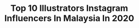 ---
title: Top 10 Illustrators Instagram Influencers In Malaysia In 2020
description: >-
  Find top illustrators Instagram influencers in Malaysia in 2020. Most popular hashtags: #illustration #illustrator #art #drawing.
platform: Instagram
hits: 11
text_top: Discover the best Instagram influencers on inBeat.
text_bottom: Our platform aggregates 11 Instagram influencers like this in Malaysia for you to collaborate.
profiles:
  - username: "_littlecece"
    fullname: >-
      Qeyna | Illustrator
    bio: >-
      〰️ Illustrator from 🇲🇾 🦊 Of colours and adventures 💌 mylittleadventure@yahoo.com
    location: "Malaysia"
    followers: 9128
    engagement: 615
    commentsToLikes: 0.023878
    id: ck6u2q5u5tada0j716bw3vi92
    verified: false
    hashtags: "#illustrationartist, #powerofkreatif, #digitalart, #withgalaxy"
  - username: "nuomi0213"
    fullname: >-
      Nuomi
    bio: >-
      🇹🇼Taiwan illustrator & Designer - 🔍FB & YT：Nuomi諾米 ✉️商業合作：ro24977301@gmail.com #nuomi
    location: "Malaysia"
    followers: 15175
    engagement: 585
    commentsToLikes: 0.011528
    id: ck0u942kx8wse0i194mi0ge0b
    verified: false
    hashtags: "#taiwan, #ipadpro, #digitalart, #2020"
  - username: "asakodraws"
    fullname: >-
      🇭🇰ASAKO麻籽🤓
    bio: >-
      🐕illustrator § watercolorartist based in hk 🤪文具控日常亂畫清坑💝麻糬糰(糰友(๑*´꒳`*๑) 🔛賣物商店🏠 @asako.store . 📮委托.合作 請email/direct 🔻更多相關🔻
    location: "Malaysia"
    followers: 31440
    engagement: 378
    commentsToLikes: 0.008280
    id: ck5hhmwvl92l00i119fbjyzdn
    verified: false
    hashtags: "#hkcalligraphy, #watercolorpainting, #shibalovers, #maskingtape"
  - username: "artbyoviya"
    fullname: >-
      ☁OVIYA☁
    bio: >-
      19☁🍭 ~little bit of me,myself and art🌙☀🎨~ DM~ commission/review/collabs :) India📍
    location: "Malaysia"
    followers: 3107
    engagement: 5458
    commentsToLikes: 0.062288
    id: ckap69wz6f0ax0i78ruirve9m
    verified: false
    hashtags: "#soulful, #100dayproject, #artjournal, #illustration"
  - username: "leo.raiden"
    fullname: >-
      Leo Raiden
    bio: >-
      مُهتم بالفن ، التَصميم و التواصل البصري Art, Design and visual communication Co-Founder @forcast.pictures
    location: "Malaysia"
    followers: 22341
    engagement: 407
    commentsToLikes: 0.035612
    id: ck5hpqpoyrtcj0i11asfrmtdf
    verified: false
    hashtags: "#adobe, #behance, #frame, #instaart"
  - username: "logobrew"
    fullname: >-
      Logo Designer | Marcin P 🔹
    bio: >-
      ⭐Creative Logo and Brand designer 🌍 Available worldwide 👇Do you need a logo/ branding design?👇 📧marcinpiotrowski.gd@gmail.com
    location: "Malaysia"
    followers: 17137
    engagement: 734
    commentsToLikes: 0.111083
    id: ckaos4xhaq3qj0i78dsheaqx4
    verified: false
    hashtags: "#logoinspirations, #logomaker, #branddesign, #ui"
  - username: "knkco"
    fullname: >-
      knkco |Watercolor Designer
    bio: >-
      🎨 Make art for you 🇲🇾Terengganu, Malaysia 🔆Commission NOW OPEN! 📨Email for collaboration
    location: "Malaysia"
    followers: 29969
    engagement: 351
    commentsToLikes: 0.035183
    id: ck138v30gi6cj0i19tbh7nxr4
    verified: false
    hashtags: "#floralwatercolor, #whitegalleryandco, #watercolorpainting, #malaysiaart"
  - username: "geologyaspirants"
    fullname: >-
      Geology Aspirants
    bio: >-
      Asst professor #geology @ggmsciencecollegeofficial Sharing GEOLOGY PICs with DESCRIPTION. @raj_aajkal #upsc #net #gate #ias #gsi
    location: "Malaysia"
    followers: 20540
    engagement: 1809
    commentsToLikes: 0.012445
    id: ckap0etrkpyvz0i78kqh9mshd
    verified: false
    hashtags: "#minerals, #landscapehunter, #earthofficial, #volcano"
  - username: "komikboi"
    fullname: >-
      Komikboi's Channel
    bio: >-
      Komik|lawak|quote|video Tag untuk repost DM untuk swap story Paid review? Klik link ni 👇🏻
    location: "Malaysia"
    followers: 119637
    engagement: 310
    commentsToLikes: 0.004765
    id: ck137qqfvcwj00i19tspn7znq
    verified: false
    hashtags: "#repost, #komikmalaysia, #comics, #galerisentuhanarifsan"
  - username: "koleksikomikmalaysia"
    fullname: >-
      Koleksi Komik Malaysia
    bio: >-
      Komik lawak/pesanan/lain2 Support komik buatan Malaysia -Pembuat komik?Dm utk dipaparkan! -DM untuk paid review 📥 #koleksikomikmalaysia
    location: "Malaysia"
    followers: 441650
    engagement: 124
    commentsToLikes: 0.006604
    id: ck8t0zsa5txqk0j78ycdubc9k
    verified: false
    hashtags: "#lawak, #comics, #kelakar, #comic"
---